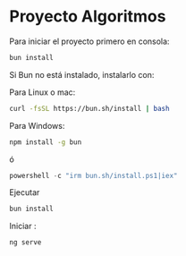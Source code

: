 # Proyecto Algoritmos

Para iniciar el proyecto primero en consola:

```bash
bun install
```

Si Bun no está instalado, instalarlo con:

Para Linux o mac:

```bash
curl -fsSL https://bun.sh/install | bash
```

Para Windows:

```Bash
npm install -g bun
```

ó

```PowerShell
powershell -c "irm bun.sh/install.ps1|iex"
```

Ejecutar

```bash
bun install
```

Iniciar :

```bash
ng serve
```
